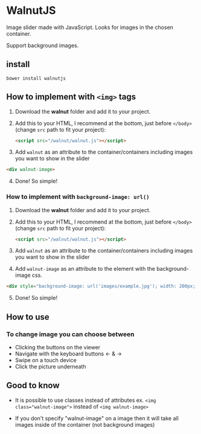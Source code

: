 # WalnutJS

Image slider made with JavaScript. Looks for images in the chosen container. 

Support background images.

## install
```
bower install walnutjs
```


## How to implement with `<img>` tags

1. Download the __walnut__ folder and add it to your project.

2. Add this to your HTML, I recommend at the bottom, just before `</body>` (change `src` path to fit your project):
	```html
	<script src="/walnut/walnut.js"></script>
	```

3. Add `walnut` as an attribute to the container/containers including images you want to show in the slider
  ```html
  <div walnut-image>
  ```

4. Done! So simple!


### How to implement with `background-image: url()`

1. Download the __walnut__ folder and add it to your project.

2. Add this to your HTML, I recommend at the bottom, just before `</body>` (change `src` path to fit your project):
	```html
	<script src="/walnut/walnut.js"></script>
	```
3. Add `walnut` as an attribute to the container/containers including images you want to show in the slider

4. Add `walnut-image` as an attribute to the element with the background-image css.
  ```html
  <div style="background-image: url('images/example.jpg'); width: 200px; height: 200px;" walnut-image></div>
  ```

5. Done! So simple!


## How to use
### To change image you can choose between 
   
- Clicking the buttons on the viewer
- Navigate with the keyboard buttons <- & ->
- Swipe on a touch device
- Click the picture underneath


## Good to know

- It is possible to use classes instead of attributes
  ex. `<img class="walnut-image">` instead of `<img walnut-image>`

- If you don't specify "walnut-image" on a image then it will take all images inside of the container (not background images) 
